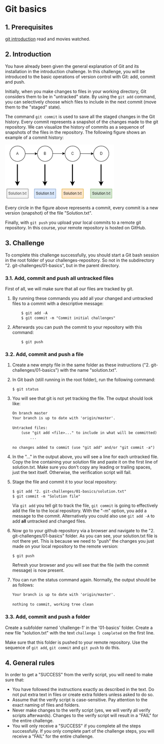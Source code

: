 # Git basics

## 1. Prerequisites

[git introduction](./../00-introduction/description.md) read and movies watched.

## 2. Introduction

You have already been given the general explanation of Git and its installation in the introduction challenge. In this challenge, you will be introduced to the basic operations of version control with Git: add, commit and push.

Initially, when you make changes to files in your working directory, Git considers them to be in "untracked" state. By using the `git add` command, you can selectively choose which files to include in the next commit (move them to the "staged" state).

The command `git commit` is used to save all the staged changes in the Git history. Every commit represents a snapshot of the changes made to the git repository. We can visualize the history of commits as a sequence of snapshots of the files in the repository. The following figure shows an example of a commit history:

<a href="./commit-history.png" target="_blank">
    <img src="./commit-history.png">
</a>

Every circle in the figure above represents a commit, every commit is a new version (snapshot) of the file "Solution.txt".

Finally, with `git push` you upload your local commits to a remote git repository. In this course, your remote repository is hosted on GitHub.

## 3. Challenge

To complete this challenge successfully, you should start a Git bash session in the root folder of your challenges-repository. So not in the subdirectory "2. git-challenges/01-basics", but in the parent directory.

### 3.1. Add, commit and push all untracked files

First of all, we will make sure that all our files are tracked by git.

1. By running these commands you add all your changed and untracked files to a commit with a descriptive message:

    ```console
        $ git add -A
        $ git commit -m "Commit initial challenges"
    ```

1. Afterwards you can push the commit to your repository with this command:

    ```console
        $ git push
    ```

### 3.2. Add, commit and push a file

1.  Create a new empty file in the same folder as these instructions ("2. git-challenges/01-basics") with the name "solution.txt".
1.  In Git bash (still running in the root folder), run the following command:


    ```console
    $ git status
    ```

1.  You will see that git is not yet tracking the file. The output should look like:


    ```text
    On branch master
    Your branch is up to date with 'origin/master'.

    Untracked files:
        (use "git add <file>..." to include in what will be committed)
            ...

    no changes added to commit (use "git add" and/or "git commit -a")
    ```

1.  In the "..." in the output above, you will see a line for each untracked file. Copy the line containing your solution file and paste it on the first line of solution.txt. Make sure you don't copy any leading or trailing spaces, just the text itself. Otherwise, the verification script will fail.
1.  Stage the file and commit it to your local repository:


    ```console
    $ git add "2. git-challenges/01-basics/solution.txt"
    $ git commit -m "Solution file"
    ```
    Via `git add` you tell git to track the file, `git commit` is going to effectively add the file to the local repository. With the "-m" option, you add a message to the commit. Alternatively you could also use `git add -A` to add **all** untracked and changed files. 

1.  Now go to your github repository via a browser and navigate to the "2. git-challenges/01-basics" folder. As you can see, your solution.txt file is not there yet. This is because we need to "push" the changes you just made on your local repository to the remote version:


    ```console
    $ git push
    ```
    Refresh your browser and you will see that the file (with the commit message) is now present.

1.  You can run the status command again. Normally, the output should be as follows:


    ```text
    Your branch is up to date with 'origin/master'.

    nothing to commit, working tree clean
    ```

### 3.3. Add, commit and push a folder

Create a subfolder named 'challenge-1' in the '01-basics' folder. Create a new file "solution.txt" with the text `challenge 1 completed` on the first line. 

Make sure that this folder is pushed to your remote repository. Use the sequence of `git add`, `git commit` and `git push` to do this.

## 4. General rules

In order to get a "SUCCESS" from the verify script, you will need to make sure that:

-   You have followed the instructions exactly as described in the text. Do not put extra text in files or create extra folders unless asked to do so.
-   Assume that the verify script is case-sensitive. Pay attention to the exact naming of files and folders.
-   Never make changes to the verify script (yes, we will verify all verify scripts afterwards). Changes to the verify script will result in a "FAIL" for the entire challenge.
-   You will only receive a "SUCCESS" if you complete all the steps successfully. If you only complete part of the challenge steps, you will receive a "FAIL" for the entire challenge.
